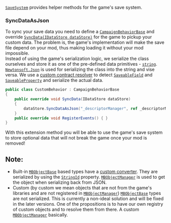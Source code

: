 [``SaveSystem``](xref:Bannerlord.ButterLib.SaveSystem) provides helper methods for the game's save system.   

### SyncDataAsJson
To sync your save data you need to define a [``CampaignBehaviorBase``](xref:TaleWorlds.CampaignSystem.CampaignBehaviorBase) and override [``SyncData(IDataStore dataStore)``](xref:TaleWorlds.CampaignSystem.CampaignBehaviorBase#collapsible-TaleWorlds_CampaignSystem_CampaignBehaviorBase_SyncData_TaleWorlds_CampaignSystem_IDataStore_) for the game to pickup your custom data. The problem is, the game's implementation will make the save file depend on your mod, thus making loading it without your mod impossible.  
Instead of using the game's serialization logic, we serialize the class ourselves and store it as one of the pre-defined data primitives - [``string``](xref:System.String).  
[``Newtonsoft.Json``](https://github.com/JamesNK/Newtonsoft.Json) is used for serializing the class into the string and vise versa. We use a [custom contract resolver](xref:Bannerlord.ButterLib.SaveSystem.TaleWorldsContractResolver) to detect [``SaveableField``](xref:TaleWorlds.SaveSystem.SaveableFieldAttribute) and [``SaveableProperty``](xref:TaleWorlds.SaveSystem.SaveablePropertyAttribute) and serialize the actual data.  
```csharp
public class CustomBehavior : CampaignBehaviorBase
{
    public override void SyncData(IDataStore dataStore)
    {
        dataStore.SyncDataAsJson("_descriptorManager", ref _descriptorManager);
    }
    public override void RegisterEvents() { }
}
```
With this extension method you will be able to use the game's save system to store optional data that will not break the game once your mod is removed!
  
## Note:
* Built-in [``MBObjectBase``](xref:TaleWorlds.ObjectSystem.MBObjectBase) based types have a [custom converter](xref:Bannerlord.ButterLib.SaveSystem.MBObjectBaseConverter). They are serialized by using the [``StringId``](xref:TaleWorlds.ObjectSystem.MBObjectBase#TaleWorlds_ObjectSystem_MBObjectBase_StringId) property. [``MBObjectManager``](xref:TaleWorlds.ObjectSystem.MBObjectManager) is used to get the object when serializing back from JSON.
* Custom (by custom we mean objects that are not from the game's libraries and are not registered in [``MBObjectManager``](xref:TaleWorlds.ObjectSystem.MBObjectManager)) [``MBObjectBase``](xref:TaleWorlds.ObjectSystem.MBObjectBase) types are not serialized. This is currently a non-ideal solution and will be fixed in the later versions. One of the propositions is to have our own registry of custom objects and to resolve them from there. A custom [``MBObjectManager``](xref:TaleWorlds.ObjectSystem.MBObjectManager) basically.
